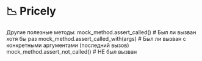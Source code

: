 # 📉 Pricely

Другие полезные методы:
mock_method.assert_called()          # Был ли вызван хотя бы раз
mock_method.assert_called_with(args) # Был ли вызван с конкретными аргументами (последний вызов)
mock_method.assert_not_called()      # НЕ был вызван